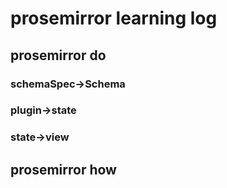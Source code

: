 # prosemirror learning log
## prosemirror do

### schemaSpec->Schema

### plugin->state

### state->view

## prosemirror how